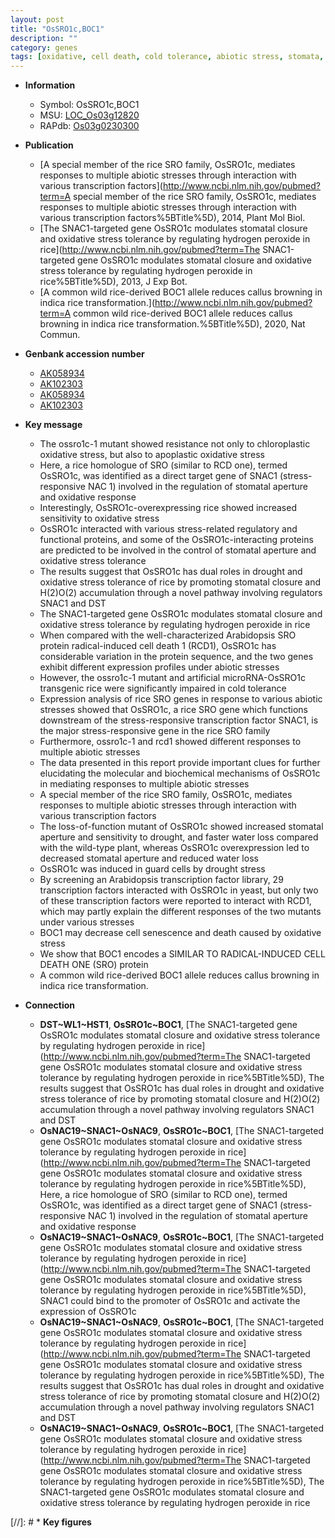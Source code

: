 ```yaml
---
layout: post
title: "OsSRO1c,BOC1"
description: ""
category: genes
tags: [oxidative, cell death, cold tolerance, abiotic stress, stomata, stomatal, drought, transcription factor, chloroplast, senescence, oxidative stress, stress, callus, callus browning]
---
```


* **Information**  
    + Symbol: OsSRO1c,BOC1  
    + MSU: [LOC_Os03g12820](http://rice.uga.edu/cgi-bin/ORF_infopage.cgi?orf=LOC_Os03g12820)  
    + RAPdb: [Os03g0230300](https://rapdb.dna.affrc.go.jp/locus/?name=Os03g0230300)  

* **Publication**  
    + [A special member of the rice SRO family, OsSRO1c, mediates responses to multiple abiotic stresses through interaction with various transcription factors](http://www.ncbi.nlm.nih.gov/pubmed?term=A special member of the rice SRO family, OsSRO1c, mediates responses to multiple abiotic stresses through interaction with various transcription factors%5BTitle%5D), 2014, Plant Mol Biol.
    + [The SNAC1-targeted gene OsSRO1c modulates stomatal closure and oxidative stress tolerance by regulating hydrogen peroxide in rice](http://www.ncbi.nlm.nih.gov/pubmed?term=The SNAC1-targeted gene OsSRO1c modulates stomatal closure and oxidative stress tolerance by regulating hydrogen peroxide in rice%5BTitle%5D), 2013, J Exp Bot.
    + [A common wild rice-derived BOC1 allele reduces callus browning in indica rice transformation.](http://www.ncbi.nlm.nih.gov/pubmed?term=A common wild rice-derived BOC1 allele reduces callus browning in indica rice transformation.%5BTitle%5D), 2020, Nat Commun.

* **Genbank accession number**  
    + [AK058934](http://www.ncbi.nlm.nih.gov/nuccore/AK058934)
    + [AK102303](http://www.ncbi.nlm.nih.gov/nuccore/AK102303)
    + [AK058934](http://www.ncbi.nlm.nih.gov/nuccore/AK058934)
    + [AK102303](http://www.ncbi.nlm.nih.gov/nuccore/AK102303)

* **Key message**  
    + The ossro1c-1 mutant showed resistance not only to chloroplastic oxidative stress, but also to apoplastic oxidative stress
    + Here, a rice homologue of SRO (similar to RCD one), termed OsSRO1c, was identified as a direct target gene of SNAC1 (stress-responsive NAC 1) involved in the regulation of stomatal aperture and oxidative response
    + Interestingly, OsSRO1c-overexpressing rice showed increased sensitivity to oxidative stress
    + OsSRO1c interacted with various stress-related regulatory and functional proteins, and some of the OsSRO1c-interacting proteins are predicted to be involved in the control of stomatal aperture and oxidative stress tolerance
    + The results suggest that OsSRO1c has dual roles in drought and oxidative stress tolerance of rice by promoting stomatal closure and H(2)O(2) accumulation through a novel pathway involving regulators SNAC1 and DST
    + The SNAC1-targeted gene OsSRO1c modulates stomatal closure and oxidative stress tolerance by regulating hydrogen peroxide in rice
    + When compared with the well-characterized Arabidopsis SRO protein radical-induced cell death 1 (RCD1), OsSRO1c has considerable variation in the protein sequence, and the two genes exhibit different expression profiles under abiotic stresses
    + However, the ossro1c-1 mutant and artificial microRNA-OsSRO1c transgenic rice were significantly impaired in cold tolerance
    + Expression analysis of rice SRO genes in response to various abiotic stresses showed that OsSRO1c, a rice SRO gene which functions downstream of the stress-responsive transcription factor SNAC1, is the major stress-responsive gene in the rice SRO family
    + Furthermore, ossro1c-1 and rcd1 showed different responses to multiple abiotic stresses
    + The data presented in this report provide important clues for further elucidating the molecular and biochemical mechanisms of OsSRO1c in mediating responses to multiple abiotic stresses
    + A special member of the rice SRO family, OsSRO1c, mediates responses to multiple abiotic stresses through interaction with various transcription factors
    + The loss-of-function mutant of OsSRO1c showed increased stomatal aperture and sensitivity to drought, and faster water loss compared with the wild-type plant, whereas OsSRO1c overexpression led to decreased stomatal aperture and reduced water loss
    + OsSRO1c was induced in guard cells by drought stress
    + By screening an Arabidopsis transcription factor library, 29 transcription factors interacted with OsSRO1c in yeast, but only two of these transcription factors were reported to interact with RCD1, which may partly explain the different responses of the two mutants under various stresses
    + BOC1 may decrease cell senescence and death caused by oxidative stress
    + We show that BOC1 encodes a SIMILAR TO RADICAL-INDUCED CELL DEATH ONE (SRO) protein
    + A common wild rice-derived BOC1 allele reduces callus browning in indica rice transformation.

* **Connection**  
    + __DST~WL1~HST1__, __OsSRO1c~BOC1__, [The SNAC1-targeted gene OsSRO1c modulates stomatal closure and oxidative stress tolerance by regulating hydrogen peroxide in rice](http://www.ncbi.nlm.nih.gov/pubmed?term=The SNAC1-targeted gene OsSRO1c modulates stomatal closure and oxidative stress tolerance by regulating hydrogen peroxide in rice%5BTitle%5D), The results suggest that OsSRO1c has dual roles in drought and oxidative stress tolerance of rice by promoting stomatal closure and H(2)O(2) accumulation through a novel pathway involving regulators SNAC1 and DST
    + __OsNAC19~SNAC1~OsNAC9__, __OsSRO1c~BOC1__, [The SNAC1-targeted gene OsSRO1c modulates stomatal closure and oxidative stress tolerance by regulating hydrogen peroxide in rice](http://www.ncbi.nlm.nih.gov/pubmed?term=The SNAC1-targeted gene OsSRO1c modulates stomatal closure and oxidative stress tolerance by regulating hydrogen peroxide in rice%5BTitle%5D), Here, a rice homologue of SRO (similar to RCD one), termed OsSRO1c, was identified as a direct target gene of SNAC1 (stress-responsive NAC 1) involved in the regulation of stomatal aperture and oxidative response
    + __OsNAC19~SNAC1~OsNAC9__, __OsSRO1c~BOC1__, [The SNAC1-targeted gene OsSRO1c modulates stomatal closure and oxidative stress tolerance by regulating hydrogen peroxide in rice](http://www.ncbi.nlm.nih.gov/pubmed?term=The SNAC1-targeted gene OsSRO1c modulates stomatal closure and oxidative stress tolerance by regulating hydrogen peroxide in rice%5BTitle%5D), SNAC1 could bind to the promoter of OsSRO1c and activate the expression of OsSRO1c
    + __OsNAC19~SNAC1~OsNAC9__, __OsSRO1c~BOC1__, [The SNAC1-targeted gene OsSRO1c modulates stomatal closure and oxidative stress tolerance by regulating hydrogen peroxide in rice](http://www.ncbi.nlm.nih.gov/pubmed?term=The SNAC1-targeted gene OsSRO1c modulates stomatal closure and oxidative stress tolerance by regulating hydrogen peroxide in rice%5BTitle%5D), The results suggest that OsSRO1c has dual roles in drought and oxidative stress tolerance of rice by promoting stomatal closure and H(2)O(2) accumulation through a novel pathway involving regulators SNAC1 and DST
    + __OsNAC19~SNAC1~OsNAC9__, __OsSRO1c~BOC1__, [The SNAC1-targeted gene OsSRO1c modulates stomatal closure and oxidative stress tolerance by regulating hydrogen peroxide in rice](http://www.ncbi.nlm.nih.gov/pubmed?term=The SNAC1-targeted gene OsSRO1c modulates stomatal closure and oxidative stress tolerance by regulating hydrogen peroxide in rice%5BTitle%5D), The SNAC1-targeted gene OsSRO1c modulates stomatal closure and oxidative stress tolerance by regulating hydrogen peroxide in rice

[//]: # * **Key figures**  


